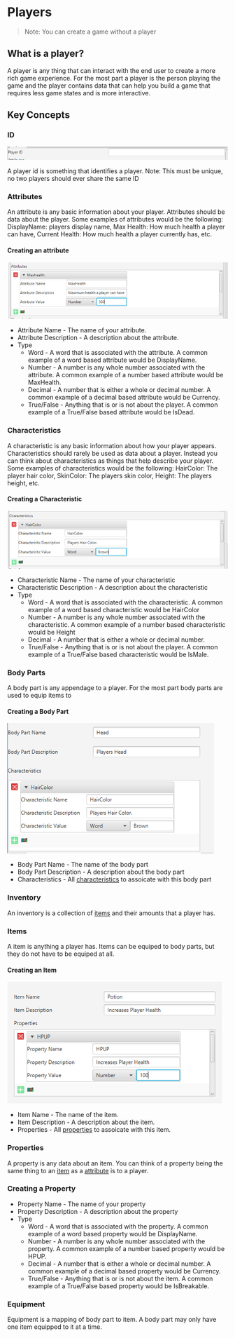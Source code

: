 # Players

> Note: You can create a game without a player

## What is a player?

A player is any thing that can interact with the end user to create a more rich game experience. For the most part a player is the person playing the game and the player contains data that can help you build a game that requires less game states and is more interactive.

## Key Concepts

### ID
![Player ID](./image/playerid.png)

A player id is something that identifies a player. Note: This must be unique, no two players should ever share the same ID

### Attributes

An attribute is any basic information about your player. Attributes should be data about the player. Some examples of attributes would be the following: DisplayName: players display name, Max Health: How much health a player can have, Current Health: How much health a player currently has, etc.

#### Creating an attribute
![Player Attribute](./image/playerattribute.png)

* Attribute Name - The name of your attribute.
* Attribute Description - A description about the attribute.
* Type
    * Word - A word that is associated with the attribute. A common example of a word based attribute would be DisplayName.
    * Number - A number is any whole number associated with the attribute. A common example of a number based attribute would be MaxHealth.
    * Decimal - A number that is either a whole or decimal number. A common example of a decimal based attribute would be Currency.
    * True/False - Anything that is or is not about the player. A common example of a True/False based attribute would be IsDead.

### Characteristics

A characteristic is any basic information about how your player appears. Characteristics should rarely be used as data about a player. Instead you can think about characteristics as things that help describe your player. Some examples of characteristics would be the following: HairColor: The player hair color, SkinColor: The players skin color, Height: The players height, etc.

#### Creating a Characteristic
![Player Characteristic](./image/playercharacteristic.png)

* Characteristic Name - The name of your characteristic
* Characteristic Description - A description about the characteristic
* Type
    * Word - A word that is associated with the characteristic. A common example of a word based characteristic would be HairColor
    * Number - A number is any whole number associated with the characteristic. A common example of a number based characteristic would be Height
    * Decimal - A number that is either a whole or decimal number.
    * True/False - Anything that is or is not about the player. A common example of a True/False based characteristic would be IsMale.

### Body Parts

A body part is any appendage to a player. For the most part body parts are used to equip items to

#### Creating a Body Part
![Player Body Part](./image/playerbodypart.png)

* Body Part Name - The name of the body part
* Body Part Description - A description about the body part
* Characteristics - All [characteristics](#Characteristics) to assoicate with this body part

### Inventory

An inventory is a collection of [items](#Items) and their amounts that a player has.

### Items

A item is anything a player has. Items can be equiped to body parts, but they do not have to be equiped at all.

#### Creating an Item
![Player Item](./image/playeritem.png)

* Item Name - The name of the item.
* Item Description - A description about the item.
* Properties - All [properties](#Properties) to assoicate with this item.

### Properties

A property is any data about an item. You can think of a property being the same thing to an [item](#Item) as a [attribute](#Attribute) is to a player.

### Creating a Property

* Property Name - The name of your property
* Property Description - A description about the property
* Type
    * Word - A word that is associated with the property. A common example of a word based property would be DisplayName.
    * Number - A number is any whole number associated with the property. A common example of a number based property would be HPUP.
    * Decimal - A number that is either a whole or decimal number. A common example of a decimal based property would be Currency.
    * True/False - Anything that is or is not about the item. A common example of a True/False based property would be IsBreakable.

### Equipment

Equipment is a mapping of body part to item. A body part may only have one item equipped to it at a time.